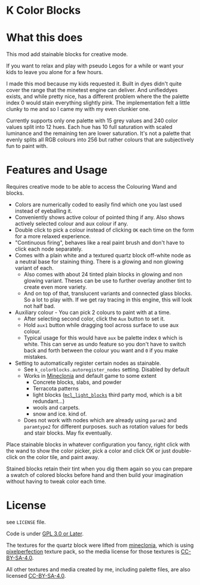 K Color Blocks
==============

# What this does

This mod add stainable blocks for creative mode.

If you want to relax and play with pseudo Legos for a while or want your kids to leave you alone for a few hours.

I made this mod because my kids requested it. Built in dyes didn't quite cover the range that the minetest engine can deliver.
And unifieddyes exists, and while pretty nice, has a different problem where the the palette index 0 would stain everything slightly pink.
The implementation felt a little clunky to me and so I came my with my even clunkier one.

Currently supports only one palette with 15 grey values and 240 color values split into 12 hues. Each hue has 10 full saturation with scaled luminance and the remaining ten are lower saturation. It's not a palette that evenly splits all RGB colours into 256 but rather colours that are subjectively fun to paint with.

# Features and Usage

Requires creative mode to be able to access the Colouring Wand and blocks.

 * Colors are numerically coded to easily find which one you last used instead of eyeballing it.
 * Conveniently shows active colour of pointed thing if any. Also shows actively selected colour and aux colour if any.
 * Double click to pick a colour instead of clicking `OK` each time on the form for a more relaxed experience.
 * "Continuous firing", behaves like a real paint brush and don't have to click each node separately. 
 * Comes with a plain white and a textured quartz block off-white node as a neutral base for staining thing. There is a glowing and non glowing variant of each.
    * Also comes with about 24 tinted plain blocks in glowing and non glowing variant. Theses can be use to further overlay another tint to create even more variety.
    * And on top of that, translucent variants and connected glass blocks. So a lot to play with. If we get ray tracing in this engine, this will look not half bad.
 * Auxiliary colour - You can pick 2 colours to paint with at a time.
    * After selecting second color, click the `Aux` button to set it.
    * Hold `aux1` button while dragging tool across surface to use aux colour.
    * Typical usage for this would have `aux` be palette index `0` which is white. This can serve as undo feature so you don't have to switch back and forth between the colour you want and `0` if you make mistakes.
 * Setting to automatically register certain nodes as stainable.
    * See `k_colorblocks.autoregister_nodes` setting. Disabled by default
    * Works in [Mineclonia](https://content.minetest.net/packages/ryvnf/mineclonia/) and default game to some extent
        * Concrete blocks, slabs, and powder
        * Terracota patterns
        * light blocks ([`mcl_light_blocks`](https://content.minetest.net/packages/Tony996-source/mcl_light_blocks/) third party mod, which is a bit redundant...)
        * wools and carpets.
        * snow and ice. kind of.
    * Does not work with nodes which are already using `param2` and `paramtype2` for different purposes. such as rotation values for beds and stair blocks. May fix eventually.

Place stainable blocks in whatever configuration you fancy, right click with the wand to show the color picker, pick a color and click OK or just double-click on the color tile, and paint away.

Stained blocks retain their tint when you dig them again so you can prepare a swatch of colored blocks before hand and then build your imagination without having to tweak color each time.

# License

see `LICENSE` file.

Code is under [GPL 3.0 or Later](https://spdx.org/licenses/GPL-3.0-or-later.html).

The textures for the quartz block were lifted from [mineclonia](https://codeberg.org/mineclonia/mineclonia), which is using [pixelperfection](https://www.planetminecraft.com/texture_pack/131pixel-perfection/) texture pack, so the media license for those textures is [CC-BY-SA-4.0](http://creativecommons.org/licenses/by-sa/4.0/).

All other textures and media created by me, including palette files, are also licensed [CC-BY-SA-4.0](http://creativecommons.org/licenses/by-sa/4.0/).
